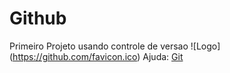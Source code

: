 # Github 
Primeiro Projeto usando controle de versao
![Logo] (https://github.com/favicon.ico)
Ajuda: [Git](https://git-scm.com/doc)